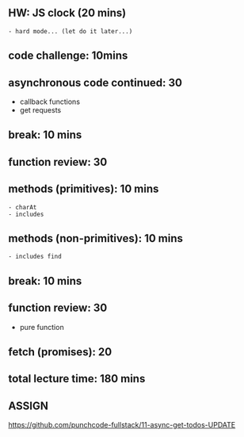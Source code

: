 ## HW: JS clock (20 mins)
    - hard mode... (let do it later...)

## code challenge: 10mins

## asynchronous code continued: 30
- callback functions
- get requests

## break: 10 mins

## function review: 30

## methods (primitives): 10 mins
    - charAt
    - includes
## methods (non-primitives): 10 mins
    - includes find

## break: 10 mins

## function review: 30
- pure function

## fetch (promises): 20

## total lecture time: 180 mins

## ASSIGN
https://github.com/punchcode-fullstack/11-async-get-todos-UPDATE